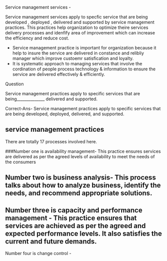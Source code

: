 Service management services -

Service management services apply to specfic service that are being developed , deployed , delivered and supported by service  management practices. This practices help organization to optimize theire services delivery processes and idenfify area of improvement which can increase the efficiency and reduce cost. 
- Service management practice is important for organization because it help to insure the service are delivered in constance and relibliy manager which improve custoemr satisfication and loyalty.
- It is systematic approach to managing services that involve the cordination of people process technology & information to  ensure the service are delivered effectively  & efficiently.


Question

Service management practices apply to specific services that are being______________ delivered and supported.

Correct-Ans-
Service management practices apply to specific services that are being developed, deployed, delivered, and supported.


## service management practices

There are totally 17 processes involved here.

###Number one is availability management-  This practice ensures services are delivered as per the agreed levels of availability to meet the needs of the consumers

## Number two is business analysis- This process talks about how to analyze business, identify the needs, and recommend appropriate solutions.
## Number three is capacity and performance management -  This practice ensures that services are achieved as per the agreed and expected performance levels. It also satisfies the current and future demands.

Number four is change control - 
